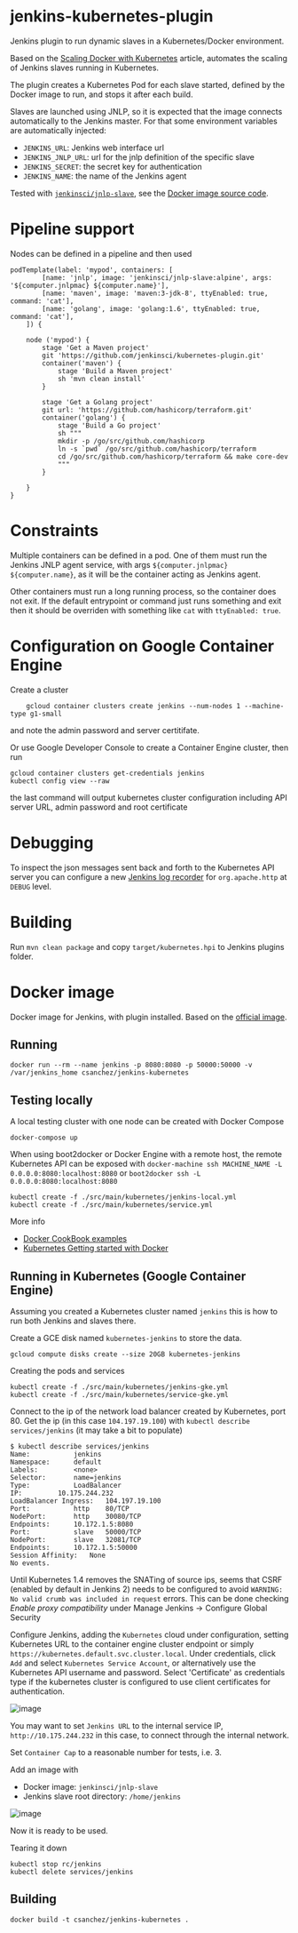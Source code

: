 jenkins-kubernetes-plugin
=========================

Jenkins plugin to run dynamic slaves in a Kubernetes/Docker environment.

Based on the [Scaling Docker with Kubernetes](http://www.infoq.com/articles/scaling-docker-with-kubernetes) article,
automates the scaling of Jenkins slaves running in Kubernetes.

The plugin creates a Kubernetes Pod for each slave started,
defined by the Docker image to run, and stops it after each build.

Slaves are launched using JNLP, so it is expected that the image connects automatically to the Jenkins master.
For that some environment variables are automatically injected:

* `JENKINS_URL`: Jenkins web interface url
* `JENKINS_JNLP_URL`: url for the jnlp definition of the specific slave
* `JENKINS_SECRET`: the secret key for authentication
* `JENKINS_NAME`: the name of the Jenkins agent

Tested with [`jenkinsci/jnlp-slave`](https://hub.docker.com/r/jenkinsci/jnlp-slave),
see the [Docker image source code](https://github.com/carlossg/jenkins-slave-docker).

# Pipeline support

Nodes can be defined in a pipeline and then used

```
podTemplate(label: 'mypod', containers: [
        [name: 'jnlp', image: 'jenkinsci/jnlp-slave:alpine', args: '${computer.jnlpmac} ${computer.name}'],
        [name: 'maven', image: 'maven:3-jdk-8', ttyEnabled: true, command: 'cat'],
        [name: 'golang', image: 'golang:1.6', ttyEnabled: true, command: 'cat'],
    ]) {

    node ('mypod') {
        stage 'Get a Maven project'
        git 'https://github.com/jenkinsci/kubernetes-plugin.git'
        container('maven') {
            stage 'Build a Maven project'
            sh 'mvn clean install'
        }

        stage 'Get a Golang project'
        git url: 'https://github.com/hashicorp/terraform.git'
        container('golang') {
            stage 'Build a Go project'
            sh """
            mkdir -p /go/src/github.com/hashicorp
            ln -s `pwd` /go/src/github.com/hashicorp/terraform
            cd /go/src/github.com/hashicorp/terraform && make core-dev
            """
        }

    }
}
```

# Constraints

Multiple containers can be defined in a pod.
One of them must run the Jenkins JNLP agent service, with args `${computer.jnlpmac} ${computer.name}`,
as it will be the container acting as Jenkins agent.

Other containers must run a long running process, so the container does not exit. If the default entrypoint or command
just runs something and exit then it should be overriden with something like `cat` with `ttyEnabled: true`.

# Configuration on Google Container Engine

Create a cluster 
```
    gcloud container clusters create jenkins --num-nodes 1 --machine-type g1-small
```
and note the admin password and server certitifate.

Or use Google Developer Console to create a Container Engine cluster, then run 

    gcloud container clusters get-credentials jenkins
    kubectl config view --raw

the last command will output kubernetes cluster configuration including API server URL, admin password and root certificate

# Debugging

To inspect the json messages sent back and forth to the Kubernetes API server you can configure
a new [Jenkins log recorder](https://wiki.jenkins-ci.org/display/JENKINS/Logging) for `org.apache.http`
at `DEBUG` level.


# Building

Run `mvn clean package` and copy `target/kubernetes.hpi` to Jenkins plugins folder.

# Docker image

Docker image for Jenkins, with plugin installed.
Based on the [official image](https://registry.hub.docker.com/_/jenkins/).

## Running

    docker run --rm --name jenkins -p 8080:8080 -p 50000:50000 -v /var/jenkins_home csanchez/jenkins-kubernetes

## Testing locally

A local testing cluster with one node can be created with Docker Compose

    docker-compose up

When using boot2docker or Docker Engine with a remote host, the remote Kubernetes API can be exposed
with `docker-machine ssh MACHINE_NAME -L 0.0.0.0:8080:localhost:8080` or `boot2docker ssh -L 0.0.0.0:8080:localhost:8080`

    kubectl create -f ./src/main/kubernetes/jenkins-local.yml
    kubectl create -f ./src/main/kubernetes/service.yml

More info

* [Docker CookBook examples](https://github.com/how2dock/docbook/tree/master/ch05/docker)
* [Kubernetes Getting started with Docker](https://github.com/GoogleCloudPlatform/kubernetes/blob/master/docs/getting-started-guides/docker.md)

## Running in Kubernetes (Google Container Engine)

Assuming you created a Kubernetes cluster named `jenkins` this is how to run both Jenkins and slaves there.

Create a GCE disk named `kubernetes-jenkins` to store the data.

    gcloud compute disks create --size 20GB kubernetes-jenkins

Creating the pods and services

    kubectl create -f ./src/main/kubernetes/jenkins-gke.yml
    kubectl create -f ./src/main/kubernetes/service-gke.yml

Connect to the ip of the network load balancer created by Kubernetes, port 80.
Get the ip (in this case `104.197.19.100`) with `kubectl describe services/jenkins`
(it may take a bit to populate)

    $ kubectl describe services/jenkins
    Name:           jenkins
    Namespace:      default
    Labels:         <none>
    Selector:       name=jenkins
    Type:           LoadBalancer
    IP:         10.175.244.232
    LoadBalancer Ingress:   104.197.19.100
    Port:           http    80/TCP
    NodePort:       http    30080/TCP
    Endpoints:      10.172.1.5:8080
    Port:           slave   50000/TCP
    NodePort:       slave   32081/TCP
    Endpoints:      10.172.1.5:50000
    Session Affinity:   None
    No events.

Until Kubernetes 1.4 removes the SNATing of source ips, seems that CSRF (enabled by default in Jenkins 2)
needs to be configured to avoid `WARNING: No valid crumb was included in request` errors.
This can be done checking _Enable proxy compatibility_ under Manage Jenkins -> Configure Global Security

Configure Jenkins, adding the `Kubernetes` cloud under configuration, setting
Kubernetes URL to the container engine cluster endpoint or simply `https://kubernetes.default.svc.cluster.local`.
Under credentials, click `Add` and select `Kubernetes Service Account`,
or alternatively use the Kubernetes API username and password. Select 'Certificate' as credentials type if the
kubernetes cluster is configured to use client certificates for authentication.

![image](credentials.png)

You may want to set `Jenkins URL` to the internal service IP, `http://10.175.244.232` in this case,
to connect through the internal network.

Set `Container Cap` to a reasonable number for tests, i.e. 3.

Add an image with

* Docker image: `jenkinsci/jnlp-slave`
* Jenkins slave root directory: `/home/jenkins`

![image](configuration.png)

Now it is ready to be used.

Tearing it down

    kubectl stop rc/jenkins
    kubectl delete services/jenkins



## Building

    docker build -t csanchez/jenkins-kubernetes .
